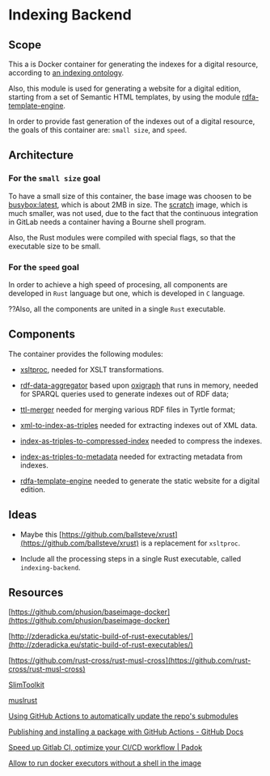 # Indexing Backend

## Scope

This a is Docker container for generating the indexes for a digital resource, according to [an indexing ontology](https://claudius-teodorescu.gitlab.io/indexing-ontology/index-en.html).

Also, this module is used for generating a website for a digital edition, starting from a set of Semantic HTML templates, by using the module [rdfa-template-engine](https://gitlab.com/claudius-teodorescu/rdfa-template-engine).

In order to provide fast generation of the indexes out of a digital resource, the goals of this container are: ```small size```, and ```speed```.

## Architecture

### For the ```small size``` goal

To have a small size of this container, the base image was choosen to be [busybox:latest](https://hub.docker.com/_/busybox), which is about 2MB in size. The [scratch](https://hub.docker.com/_/scratch) image, which is much smaller, was not used, due to the fact that the continuous integration in GitLab needs a container having a Bourne shell program.

Also, the Rust modules were compiled with special flags, so that the executable size to be small.

### For the ```speed``` goal

In order to achieve a high speed of procesing, all components are developed in ```Rust``` language but one, which is developed in ```C``` language.

??Also, all the components are united in a single ```Rust``` executable.

## Components

The container provides the following modules:

* [xsltproc](http://xmlsoft.org/xslt/xsltproc.html), needed for XSLT transformations.

* [rdf-data-aggregator](https://gitlab.rlp.net/adwmainz/nfdi4culture/cdmd/rdf-data-aggregator) based upon [oxigraph](https://github.com/oxigraph/oxigraph) that runs in memory, needed for SPARQL queries used to generate indexes out of RDF data;

* [ttl-merger](https://gitlab.com/claudius-teodorescu/ttl-merger) needed for merging various RDF files in Tyrtle format;

* [xml-to-index-as-triples](https://gitlab.com/claudius-teodorescu/xml-to-index-as-triples) needed for extracting indexes out of XML data.

* [index-as-triples-to-compressed-index](https://gitlab.com/claudius-teodorescu/index-as-triples-to-compressed-index) needed to compress the indexes.

* [index-as-triples-to-metadata](https://gitlab.com/claudius-teodorescu/index-as-triples-to-metadata) needed for extracting metadata from indexes.

* [rdfa-template-engine](https://gitlab.com/claudius-teodorescu/rdfa-template-engine) needed to generate the static website for a digital edition.

## Ideas

* Maybe this [https://github.com/ballsteve/xrust](https://github.com/ballsteve/xrust) is a replacement for ```xsltproc```.

* Include all the processing steps in a single Rust executable, called ```indexing-backend```.

## Resources

[https://github.com/phusion/baseimage-docker](https://github.com/phusion/baseimage-docker)

[http://zderadicka.eu/static-build-of-rust-executables/](http://zderadicka.eu/static-build-of-rust-executables/)

[https://github.com/rust-cross/rust-musl-cross](https://github.com/rust-cross/rust-musl-cross)

[SlimToolkit](https://github.com/slimtoolkit/slim)

[muslrust](https://github.com/clux/muslrust/tree/main)

[Using GitHub Actions to automatically update the repo's submodules](https://stackoverflow.com/questions/64407333/using-github-actions-to-automatically-update-the-repos-submodules)

[Publishing and installing a package with GitHub Actions - GitHub Docs](https://docs.github.com/en/packages/managing-github-packages-using-github-actions-workflows/publishing-and-installing-a-package-with-github-actions#upgrading-a-workflow-that-accesses-a-registry-using-a-personal-access-token)

[Speed up Gitlab CI, optimize your CI/CD workflow | Padok](https://cloud.theodo.com/en/blog/gitlab-ci-optimization)

[Allow to run docker executors without a shell in the image](https://gitlab.com/gitlab-org/gitlab-runner/-/issues/26501)
